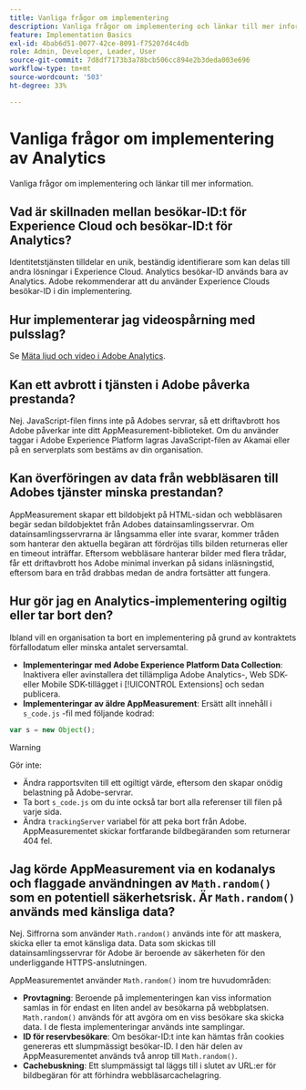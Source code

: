 ```yaml
---
title: Vanliga frågor om implementering
description: Vanliga frågor om implementering och länkar till mer information.
feature: Implementation Basics
exl-id: 4bab6d51-0077-42ce-8091-f75207d4c4db
role: Admin, Developer, Leader, User
source-git-commit: 7d8df7173b3a78bcb506cc894e2b3deda003e696
workflow-type: tm+mt
source-wordcount: '503'
ht-degree: 33%

---
```


# Vanliga frågor om implementering av Analytics

Vanliga frågor om implementering och länkar till mer information.

## Vad är skillnaden mellan besökar-ID:t för Experience Cloud och besökar-ID:t för Analytics?

Identitetstjänsten tilldelar en unik, beständig identifierare som kan delas till andra lösningar i Experience Cloud. Analytics besökar-ID används bara av Analytics. Adobe rekommenderar att du använder Experience Clouds besökar-ID i din implementering.

## Hur implementerar jag videospårning med pulsslag?

Se [Mäta ljud och video i Adobe Analytics](https://experienceleague.adobe.com/docs/media-analytics/using/media-overview.html).

## Kan ett avbrott i tjänsten i Adobe påverka prestanda?

Nej. JavaScript-filen finns inte på Adobes servrar, så ett driftavbrott hos Adobe påverkar inte ditt AppMeasurement-biblioteket. Om du använder taggar i Adobe Experience Platform lagras JavaScript-filen av Akamai eller på en serverplats som bestäms av din organisation.

## Kan överföringen av data från webbläsaren till Adobes tjänster minska prestandan?

AppMeasurement skapar ett bildobjekt på HTML-sidan och webbläsaren begär sedan bildobjektet från Adobes datainsamlingsservrar. Om datainsamlingsservrarna är långsamma eller inte svarar, kommer tråden som hanterar den aktuella begäran att fördröjas tills bilden returneras eller en timeout inträffar. Eftersom webbläsare hanterar bilder med flera trådar, får ett driftavbrott hos Adobe minimal inverkan på sidans inläsningstid, eftersom bara en tråd drabbas medan de andra fortsätter att fungera.

## Hur gör jag en Analytics-implementering ogiltig eller tar bort den?

Ibland vill en organisation ta bort en implementering på grund av kontraktets förfallodatum eller minska antalet serversamtal.

* **Implementeringar med Adobe Experience Platform Data Collection**: Inaktivera eller avinstallera det tillämpliga Adobe Analytics-, Web SDK- eller Mobile SDK-tillägget i [!UICONTROL Extensions] och sedan publicera.
* **Implementeringar av äldre AppMeasurement**: Ersätt allt innehåll i `s_code.js` -fil med följande kodrad:

```js
var s = new Object();
```

>[!WARNING]
>
>Gör inte:
>
>* Ändra rapportsviten till ett ogiltigt värde, eftersom den skapar onödig belastning på Adobe-servrar.
>* Ta bort `s_code.js` om du inte också tar bort alla referenser till filen på varje sida.
>* Ändra `trackingServer` variabel för att peka bort från Adobe. AppMeasurementet skickar fortfarande bildbegäranden som returnerar 404 fel.

## Jag körde AppMeasurement via en kodanalys och flaggade användningen av `Math.random()` som en potentiell säkerhetsrisk. Är `Math.random()` används med känsliga data?

Nej. Siffrorna som använder `Math.random()` används inte för att maskera, skicka eller ta emot känsliga data. Data som skickas till datainsamlingsservrar för Adobe är beroende av säkerheten för den underliggande HTTPS-anslutningen. <!-- AN-173590 -->

AppMeasurementet använder `Math.random()` inom tre huvudområden:

* **Provtagning**: Beroende på implementeringen kan viss information samlas in för endast en liten andel av besökarna på webbplatsen. `Math.random()` används för att avgöra om en viss besökare ska skicka data. I de flesta implementeringar används inte samplingar.
* **ID för reservbesökare**: Om besökar-ID:t inte kan hämtas från cookies genereras ett slumpmässigt besökar-ID. I den här delen av AppMeasurementet används två anrop till `Math.random()`.
* **Cachebuskning**: Ett slumpmässigt tal läggs till i slutet av URL:er för bildbegäran för att förhindra webbläsarcachelagring.
